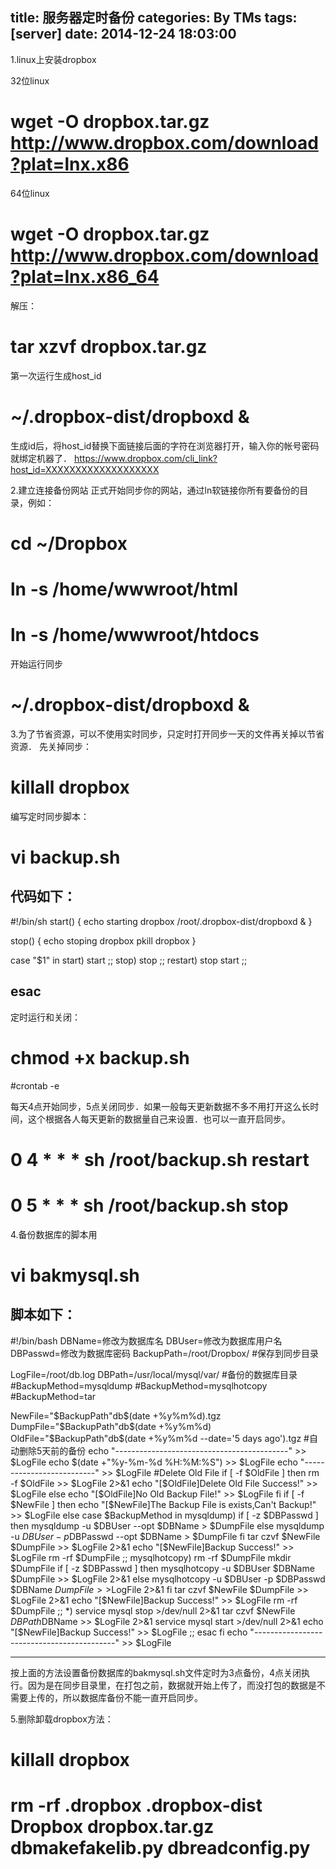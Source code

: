 title: 服务器定时备份
categories: By TMs
tags: [server]
date: 2014-12-24 18:03:00
---

1.linux上安装dropbox

32位linux
# wget -O dropbox.tar.gz http://www.dropbox.com/download?plat=lnx.x86

64位linux
# wget -O dropbox.tar.gz http://www.dropbox.com/download?plat=lnx.x86_64

解压：
# tar xzvf dropbox.tar.gz

第一次运行生成host_id
# ~/.dropbox-dist/dropboxd &

生成id后，将host_id替换下面链接后面的字符在浏览器打开，输入你的帐号密码就绑定机器了．
https://www.dropbox.com/cli_link?host_id=XXXXXXXXXXXXXXXXXXX


2.建立连接备份网站
正式开始同步你的网站，通过ln软链接你所有要备份的目录，例如：
# cd ~/Dropbox

# ln -s /home/wwwroot/html

# ln -s /home/wwwroot/htdocs

开始运行同步
# ~/.dropbox-dist/dropboxd &

3.为了节省资源，可以不使用实时同步，只定时打开同步一天的文件再关掉以节省资源．
先关掉同步：
# killall dropbox

编写定时同步脚本：
# vi backup.sh

代码如下：
---------------------
#!/bin/sh
start() {
echo starting dropbox
/root/.dropbox-dist/dropboxd &
}

stop() {
echo stoping dropbox
pkill dropbox
}

case "$1" in
start)
start
;;
stop)
stop
;;
restart)
stop
start
;;

esac
-----------------------------

定时运行和关闭：
# chmod +x backup.sh

#crontab -e

每天4点开始同步，5点关闭同步．如果一般每天更新数据不多不用打开这么长时间，这个根据各人每天更新的数据量自己来设置．也可以一直开启同步。

# 0 4 * * * sh /root/backup.sh restart

# 0 5 * * * sh /root/backup.sh stop


4.备份数据库的脚本用
# vi bakmysql.sh

脚本如下：
--------------------------------
#!/bin/bash
DBName=修改为数据库名
DBUser=修改为数据库用户名
DBPasswd=修改为数据库密码
BackupPath=/root/Dropbox/   #保存到同步目录

LogFile=/root/db.log
DBPath=/usr/local/mysql/var/ #备份的数据库目录
#BackupMethod=mysqldump
#BackupMethod=mysqlhotcopy
#BackupMethod=tar

NewFile="$BackupPath"db$(date +%y%m%d).tgz
DumpFile="$BackupPath"db$(date +%y%m%d)
OldFile="$BackupPath"db$(date +%y%m%d --date='5 days ago').tgz  #自动删除5天前的备份
echo "-------------------------------------------" >> $LogFile
echo $(date +"%y-%m-%d %H:%M:%S") >> $LogFile
echo "--------------------------" >> $LogFile
#Delete Old File
if [ -f $OldFile ]
then
        rm -f $OldFile >> $LogFile 2>&1
        echo "[$OldFile]Delete Old File Success!" >> $LogFile
else
        echo "[$OldFile]No Old Backup File!" >> $LogFile
fi
if [ -f $NewFile ]
then
        echo "[$NewFile]The Backup File is exists,Can't Backup!" >> $LogFile
else
        case $BackupMethod in
        mysqldump)
                if [ -z $DBPasswd ]
                then
                        mysqldump -u $DBUser --opt $DBName > $DumpFile
                else
                        mysqldump -u $DBUser -p$DBPasswd --opt $DBName > $DumpFile
                fi
                tar czvf $NewFile $DumpFile >> $LogFile 2>&1
                echo "[$NewFile]Backup Success!" >> $LogFile
                rm -rf $DumpFile
                ;;
        mysqlhotcopy)
                rm -rf $DumpFile
                mkdir $DumpFile
                if [ -z $DBPasswd ]
                then
                        mysqlhotcopy -u $DBUser $DBName $DumpFile >> $LogFile 2>&1
                else
                        mysqlhotcopy -u $DBUser -p $DBPasswd $DBName $DumpFile >>$LogFile 2>&1
                fi
                tar czvf $NewFile $DumpFile >> $LogFile 2>&1
                echo "[$NewFile]Backup Success!" >> $LogFile
                rm -rf $DumpFile
                ;;
        *)
                service mysql stop >/dev/null 2>&1
                tar czvf $NewFile $DBPath$DBName >> $LogFile 2>&1
                service mysql start >/dev/null 2>&1
                echo "[$NewFile]Backup Success!" >> $LogFile
                ;;
        esac
fi
echo "-------------------------------------------" >> $LogFile

---------------------------------------------------------------------------------
按上面的方法设置备份数据库的bakmysql.sh文件定时为3点备份，4点关闭执行。因为是在同步目录里，在打包之前，数据就开始上传了，而没打包的数据是不需要上传的，所以数据库备份不能一直开启同步。


5.删除卸载dropbox方法：
# killall dropbox

# rm -rf .dropbox .dropbox-dist Dropbox dropbox.tar.gz dbmakefakelib.py dbreadconfig.py

